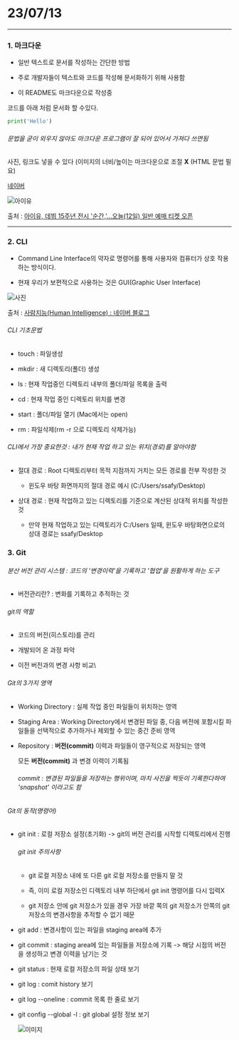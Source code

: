 # 23/07/13

---

### 1. 마크다운

- 일반 텍스트로 문서를 작성하는 간단한 방법

- 주로 개발자들이 텍스트와 코드를 작성해 문서화하기 위해 사용함

- 이 README도 마크다운으로 작성중



코드를 아래 처럼 문서화 할 수있다.

```python
print('Hello')
```

###### 문법을 굳이 외우지 않아도 마크다운 프로그램이 잘 되어 있어서 가져다 쓰면됨

사진, 링크도 넣을 수 있다 (이미지의 너비/높이는 마크다운으로 조절 **X** (HTML 문법 필요)

[네이버](https://www.naver.com/)



![아이유](https://img.tvreportcdn.de/cms-content/uploads/2023/07/12/e0d84f6c-e001-4acf-a949-226da0c3dd02.jpg)

출처 : [아이유, 데뷔 15주년 전시 &#039;순간,&#039;...오늘(12일) 일반 예매 티켓 오픈](https://tvreport.co.kr/breaking/article/742504/)

----





### 2. CLI

- Command Line Interface의 약자로 명령어를 통해 사용자와 컴퓨터가 상호 작용하는 방식이다.

- 현재 우리가 보편적으로 사용하는 것은 GUI(Graphic User Interface)

![사진](https://postfiles.pstatic.net/MjAxOTEyMDFfNDYg/MDAxNTc1MTc3NTA3MzQ5.ZhJYxSKOH8XaObImS0BZjEwsTp58M_Th6R6OYK8zhlUg.8pzA2628XivwZPKN-611yKF_yGXTlTsCRvPlG02e5NEg.PNG.kyozoo72/image.png?type=w773)

출처 : [사람지능(Human Intelligence) : 네이버 블로그](https://blog.naver.com/human_intelligence/221723703567)



###### CLI 기초문법

- touch : 파일생성

- mkdir : 새 디렉토리(폴더) 생성 

- ls : 현재 작업중인 디렉토리 내부의 폴더/파일 목록을 출력

- cd : 현재 작업 중인 디렉토리 위치를 변경

- start : 폴더/파일 열기 (Mac에서는 open)

- rm : 파일삭제(rm -r 으로 디렉토리 삭제가능)

###### CLI에서 가장 중요한것 : 내가 현재 작업 하고 있는 위치(경로)를 알아야함

- 절대 경로 : Root 디렉토리부터 목적 지점까지 거치는 모든 경로를 전부 작성한 것 
  
  - 윈도우 바탕 화면까지의 절대 경로 예시 (C:/Users/ssafy/Desktop) 

- 상대 경로 : 현재 작업하고 있는 디렉토리를 기준으로 계산된 상대적 위치를 작성한 것
  
  - 만약 현재 작업하고 있는 디렉토리가 C:/Users 일때, 윈도우 바탕화면으로의 상대 경로는 ssafy/Desktop

### 3. Git

###### 분산 버전 관리 시스템 : 코드의 '변경이력'을 기록하고 '협업'을 원활하게 하는 도구

- 버전관리란? : 변화를 기록하고 추적하는 것





###### git의 역할

- 코드의 버전(히스토리)를 관리

- 개발되어 온 과정 파악

- 이전 버전과의 변경 사항 비교\





###### Git의 3가지 영역

- Working Directory : 실제 작업 중인 파일들이 위치하는 영역

- Staging Area : Working Directory에서 변경된 파일 중, 다음 버전에 포함시킬 파일들을 선택적으로 추가하거나 제외할 수 있는 중간 준비 영역

- Repository : **버전(commit)** 이력과 파일들이 영구적으로 저장되는 영역
  
  모든 **버전(commit)** 과 변경 이력이 기록됨
  
  ###### commit : 변경된 파일들을 저장하는 행위이며, 마치 사진을 찍듯이 기록한다하여 'snapshot' 이라고도 함



###### Git의 동작(명령어)

- git init : 로컬 저장소 설정(초기화) -> git의 버전 관리를 시작할 디렉토리에서 진행
  
  ###### git init 주의사항
  
  - git 로컬 저장소 내에 또 다른 git 로컬 저장소를 만들지 말 것
  
  - 즉, 이미 로컬 저장소인 디렉토리 내부 하단에서 git init 명령어를 다시 입력X
  
  - git 저장소 안에 git 저장소가 있을 경우 가장 바깥 쪽의 git 저장소가 안쪽의 git 저장소의 변경사항을 추적할 수 없기 때문





- git add : 변경사항이 있는 파일을 staging area에 추가

- git commit : staging area에 있는 파일들을 저장소에 기록 -> 해당 시점의 버전을 생성하고 변경 이력을 남기는 것

- git status : 현재 로컬 저장소의 파일 상태 보기

- git log : comit history 보기

- git log --oneline : commit 목록 한 줄로 보기

- git config --global -l : git global 설정 정보 보기
  
  ![이미지](https://postfiles.pstatic.net/MjAyMzA3MTNfMjE4/MDAxNjg5MjM0ODc0NjUw.oSjAyJs_VASHkDREXzQniuUS-yR_llCj-b4SeDWzZu4g.XD3TAbdcpKwRTOkZ5PMpkFovMhvn_tCU81q_5cJP0mAg.PNG.bestar96/image.png?type=w773)
